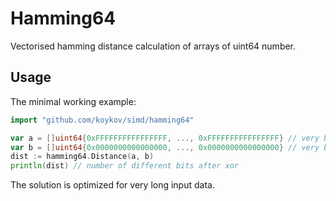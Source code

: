 # Hamming64

Vectorised hamming distance calculation of arrays of uint64 number.

## Usage

The minimal working example:
```go
import "github.com/koykov/simd/hamming64"

var a = []uint64{0xFFFFFFFFFFFFFFFF, ..., 0xFFFFFFFFFFFFFFFF} // very big slice
var b = []uint64{0x0000000000000000, ..., 0x0000000000000000} // very big slice
dist := hamming64.Distance(a, b)
println(dist) // number of different bits after xor
```

The solution is optimized for very long input data.
